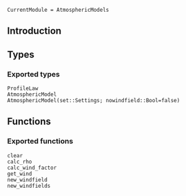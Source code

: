 ```@meta
CurrentModule = AtmosphericModels
```

## Introduction

## Types

### Exported types
```@docs
ProfileLaw
AtmosphericModel
AtmosphericModel(set::Settings; nowindfield::Bool=false)
```

## Functions

### Exported functions
```@docs
clear
calc_rho
calc_wind_factor
get_wind
new_windfield
new_windfields
```